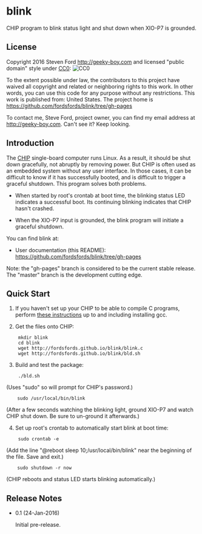 # blink
CHIP program to blink status light and shut down when XIO-P7 is grounded.

## License

Copyright 2016 Steven Ford http://geeky-boy.com and licensed
"public domain" style under
[CC0](http://creativecommons.org/publicdomain/zero/1.0/): 
![CC0](https://licensebuttons.net/p/zero/1.0/88x31.png "CC0")

To the extent possible under law, the contributors to this project have
waived all copyright and related or neighboring rights to this work.
In other words, you can use this code for any purpose without any
restrictions.  This work is published from: United States.  The project home
is https://github.com/fordsfords/blink/tree/gh-pages

To contact me, Steve Ford, project owner, you can find my email address
at http://geeky-boy.com.  Can't see it?  Keep looking.

## Introduction

The [CHIP](http://getchip.com/) single-board computer runs Linux.  As a result, it should be shut down gracefully, not abruptly by removing power.  But CHIP is often used as an embedded system without any user interface.  In those cases, it can be difficult to know if it has successfully booted, and is difficult to trigger a graceful shutdown.  This program solves both problems.

* When started by root's crontab at boot time, the blinking status LED indicates a successful boot.  Its continuing blinking indicates that CHIP hasn't crashed.

* When the XIO-P7 input is grounded, the blink program will initiate a graceful shutdown.

You can find blink at:

* User documentation (this README): https://github.com/fordsfords/blink/tree/gh-pages

Note: the "gh-pages" branch is considered to be the current stable release.  The "master" branch is the development cutting edge.

## Quick Start

1. If you haven't set up your CHIP to be able to compile C programs, perform [these instructions](http://wiki.geeky-boy.com/w/index.php?title=CHIP_do_once) up to and including installing gcc.

2. Get the files onto CHIP:

        mkdir blink
        cd blink
        wget http://fordsfords.github.io/blink/blink.c
        wget http://fordsfords.github.io/blink/bld.sh

3. Build and test the package:

        ./bld.sh
(Uses "sudo" so will prompt for CHIP's password.)

        sudo /usr/local/bin/blink
(After a few seconds watching the blinking light, ground XIO-P7 and watch CHIP shut down.  Be sure to un-ground it afterwards.)

4. Set up root's crontab to automatically start blink at boot time:

        sudo crontab -e
(Add the line "@reboot sleep 10;/usr/local/bin/blink" near the beginning of the file.  Save and exit.)

        sudo shutdown -r now
(CHIP reboots and status LED starts blinking automatically.)


## Release Notes

* 0.1 (24-Jan-2016)

    Initial pre-release.
